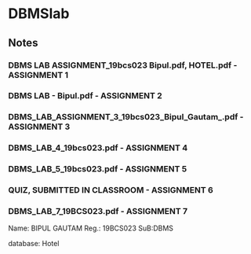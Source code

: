 # DBMSlab

## Notes 

### DBMS LAB ASSIGNMENT_19bcs023 Bipul.pdf, HOTEL.pdf - **ASSIGNMENT 1**


### DBMS LAB - Bipul.pdf - **ASSIGNMENT 2**


### DBMS_LAB_ASSIGNMENT_3_19bcs023_Bipul_Gautam_.pdf - **ASSIGNMENT 3**


### DBMS_LAB_4_19bcs023.pdf - **ASSIGNMENT 4**


### DBMS_LAB_5_19bcs023.pdf - **ASSIGNMENT 5**


### QUIZ, SUBMITTED IN CLASSROOM - **ASSIGNMENT 6**


### DBMS_LAB_7_19BCS023.pdf - **ASSIGNMENT 7**

Name: BIPUL GAUTAM
Reg.: 19BCS023
SuB:DBMS

database: Hotel           
